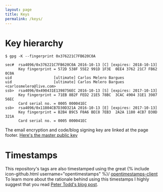```yaml
---
layout: page
title: Keys
permalink: /keys/
---
```

Key hierarchy
=============
<!-- TODO: Explain key hierarchy and the big K-->
    $ gpg -K --fingerprint 0x376221C7FB620C0A

    sec#  rsa4096/0x376221C7FB620C0A 2016-10-13 [C] [expires: 2018-10-13]
          Key fingerprint = 572D 538F 55E2 991D 1F3E  0EE4 3762 21C7 FB62 0C0A
    uid                   [ultimate] Carlos Melero Bargues
    uid                   [ultimate] Carlos Melero Bargues <carlosmelero@live.com>
    ssb>  rsa4096/0x490431E1398756EC 2016-10-13 [S] [expires: 2017-10-13]
          Key fingerprint = 71EB 8B2F FED2 21E5 78BC  3CAC 4904 31E1 3987 56EC
          Card serial no. = 0005 000041EC
    ssb>  rsa4096/0x11804CB7D30D321A 2016-10-13 [E] [expires: 2017-10-13]
          Key fingerprint = B2B4 B9C5 F0A6 BEC8 7EB3  2A2A 1180 4CB7 D30D 321A
          Card serial no. = 0005 000041EC

The email encryption and code/blog signing key are linked at the page footer. [Here's the master public key](carlosmelero-master.asc)

Timestamps
==========
This repository's tags are also timestamped using the great {% include icon-github.html username="opentimestamps" %}/ [opentimestamps-client](https://github.com/opentimestamps/opentimestamps-client)
To learn more about the rationale behind using this timestamps I highly suggest that you read [Peter Todd's blog post](https://petertodd.org/2016/opentimestamps-git-integration).

